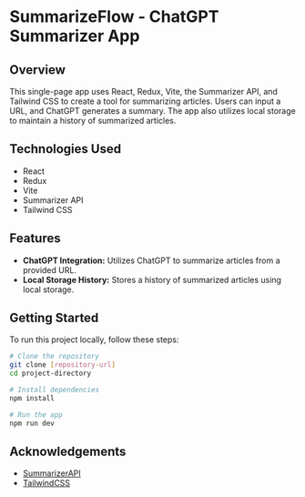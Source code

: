 # SummarizeFlow - ChatGPT Summarizer App

## Overview

This single-page app uses React, Redux, Vite, the Summarizer API, and Tailwind CSS to create a tool for summarizing articles. Users can input a URL, and ChatGPT generates a summary. The app also utilizes local storage to maintain a history of summarized articles.

## Technologies Used

-   React
-   Redux
-   Vite
-   Summarizer API
-   Tailwind CSS

## Features

-   **ChatGPT Integration:** Utilizes ChatGPT to summarize articles from a provided URL.
-   **Local Storage History:** Stores a history of summarized articles using local storage.

## Getting Started

To run this project locally, follow these steps:

```bash
# Clone the repository
git clone [repository-url]
cd project-directory

# Install dependencies
npm install

# Run the app
npm run dev
```

## Acknowledgements

-  [SummarizerAPI](https://rapidapi.com/restyler/api/article-extractor-and-summarizer)
-  [TailwindCSS](https://tailwindcss.com/)
